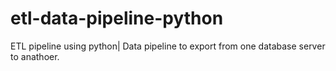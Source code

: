 # etl-data-pipeline-python
ETL pipeline using python| Data pipeline  to export from one database server to anathoer. 
